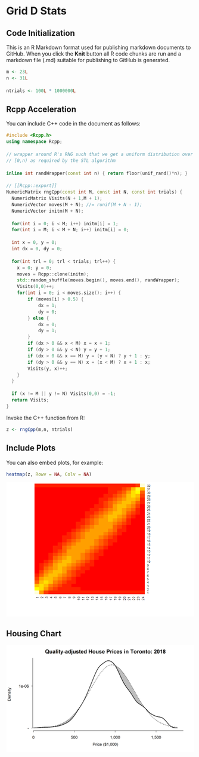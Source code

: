 Grid D Stats
================

Code Initialization
-------------------

This is an R Markdown format used for publishing markdown documents to GitHub. When you click the **Knit** button all R code chunks are run and a markdown file (.md) suitable for publishing to GitHub is generated.

``` r
m <- 23L
n <- 31L

ntrials <- 100L * 1000000L
```

Rcpp Acceleration
-----------------

You can include C++ code in the document as follows:

``` cpp
#include <Rcpp.h>
using namespace Rcpp;

// wrapper around R's RNG such that we get a uniform distribution over
// [0,n) as required by the STL algorithm

inline int randWrapper(const int n) { return floor(unif_rand()*n); }

// [[Rcpp::export]]
NumericMatrix rngCpp(const int M, const int N, const int trials) {
  NumericMatrix Visits(N + 1,M + 1);
  NumericVector moves(M + N); //= runif(M + N - 1);
  NumericVector initm(M + N);
  
  for(int i = 0; i < M; i++) initm[i] = 1;
  for(int i = M; i < M + N; i++) initm[i] = 0;
  
  int x = 0, y = 0;
  int dx = 0, dy = 0;
  
  for(int trl = 0; trl < trials; trl++) {
    x = 0; y = 0;
    moves = Rcpp::clone(initm);
    std::random_shuffle(moves.begin(), moves.end(), randWrapper);
    Visits(0,0)++;
    for(int i = 0; i < moves.size(); i++) {
        if (moves[i] > 0.5) {
            dx = 1;
            dy = 0;
        } else {
            dx = 0;
            dy = 1;
        }
        if (dx > 0 && x < M) x = x + 1;
        if (dy > 0 && y < N) y = y + 1;
        if (dx > 0 && x == M) y = (y < N) ? y + 1 : y;
        if (dy > 0 && y == N) x = (x < M) ? x + 1 : x;
        Visits(y, x)++;
    }
  }
  
  if (x != M || y != N) Visits(0,0) = -1;
  return Visits;
}
```

Invoke the C++ function from R:

``` r
z <- rngCpp(m,n, ntrials)
```

Include Plots
-------------

You can also embed plots, for example:

``` r
heatmap(z, Rowv = NA, Colv = NA)
```

![](grid_stats_files/figure-markdown_github/heat1-1.png)

Housing Chart
-------------

![Toronto Home Prices](grid_stats_files/Plot.png)
